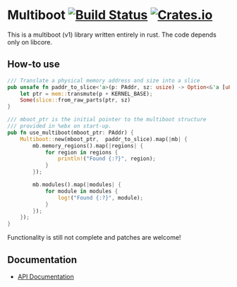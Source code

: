 # Multiboot [![Build Status](https://travis-ci.org/gz/rust-multiboot.svg)](https://travis-ci.org/gz/rust-multiboot) [![Crates.io](https://img.shields.io/crates/v/multiboot.svg)](https://crates.io/crates/multiboot)

This is a multiboot (v1) library written entirely in rust. The code depends only on libcore.

## How-to use
```rust
/// Translate a physical memory address and size into a slice
pub unsafe fn paddr_to_slice<'a>(p: PAddr, sz: usize) -> Option<&'a [u8]> {
    let ptr = mem::transmute(p + KERNEL_BASE);
    Some(slice::from_raw_parts(ptr, sz)
}

/// mboot_ptr is the initial pointer to the multiboot structure
/// provided in %ebx on start-up.
pub fn use_multiboot(mboot_ptr: PAddr) {
    Multiboot::new(mboot_ptr,  paddr_to_slice).map(|mb| {
        mb.memory_regions().map(|regions| {
            for region in regions {
                println!("Found {:?}", region);
            }
        });

        mb.modules().map(|modules| {
            for module in modules {
                log!("Found {:?}", module);
            }
        });
    });
}
```

Functionality is still not complete and patches are welcome!

## Documentation
* [API Documentation](http://gz.github.io/rust-multiboot/multiboot/)
